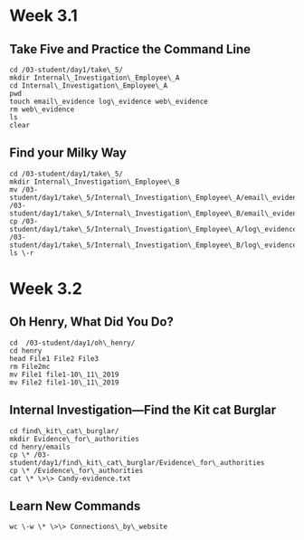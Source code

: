 # Week 3.1

## Take Five and Practice the Command Line

```console  
cd /03-student/day1/take\_5/  
mkdir Internal\_Investigation\_Employee\_A  
cd Internal\_Investigation\_Employee\_A  
pwd  
touch email\_evidence log\_evidence web\_evidence  
rm web\_evidence  
ls  
clear  
```

## Find your Milky Way

```console  
cd /03-student/day1/take\_5/  
mkdir Internal\_Investigation\_Employee\_B  
mv /03-student/day1/take\_5/Internal\_Investigation\_Employee\_A/email\_evidence /03-student/day1/take\_5/Internal\_Investigation\_Employee\_B/email\_evidence  
cp /03-student/day1/take\_5/Internal\_Investigation\_Employee\_A/log\_evidence /03-student/day1/take\_5/Internal\_Investigation\_Employee\_B/log\_evidence  
ls \-r  
```

# Week 3.2

## Oh Henry, What Did You Do?

```console  
cd  /03-student/day1/oh\_henry/  
cd henry  
head File1 File2 File3  
rm File2mc  
mv File1 file1-10\_11\_2019  
mv File2 file1-10\_11\_2019  
```

##  Internal Investigation—Find the Kit cat Burglar

```console  
cd find\_kit\_cat\_burglar/  
mkdir Evidence\_for\_authorities  
cd henry/emails  
cp \* /03-student/day1/find\_kit\_cat\_burglar/Evidence\_for\_authorities  
cp \* /Evidence\_for\_authorities  
cat \* \>\> Candy-evidence.txt  
```

## Learn New Commands

```console  
wc \-w \* \>\> Connections\_by\_website
```

